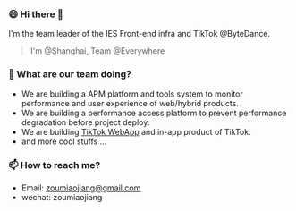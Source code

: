 ### 😄 Hi there 👋

I'm the team leader of the IES Front-end infra and TikTok @ByteDance.

> I'm @Shanghai, Team @Everywhere

### 👯 What are our team doing?

- We are building a APM platform and tools system to monitor performance and user experience of web/hybrid products.
- We are building a performance access platform to prevent performance degradation before project deploy.
- We are building [TikTok WebApp](https://www.tiktok.com/foryou) and in-app product of TikTok.
- and more cool stuffs ...

### 📫 How to reach me?

- Email: zoumiaojiang@gmail.com
- wechat: zoumiaojiang
